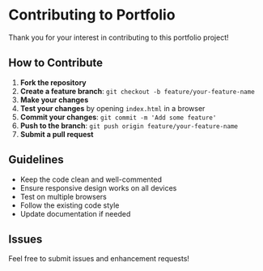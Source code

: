 # Contributing to Portfolio

Thank you for your interest in contributing to this portfolio project!

## How to Contribute

1. **Fork the repository**
2. **Create a feature branch**: `git checkout -b feature/your-feature-name`
3. **Make your changes**
4. **Test your changes** by opening `index.html` in a browser
5. **Commit your changes**: `git commit -m 'Add some feature'`
6. **Push to the branch**: `git push origin feature/your-feature-name`
7. **Submit a pull request**

## Guidelines

- Keep the code clean and well-commented
- Ensure responsive design works on all devices
- Test on multiple browsers
- Follow the existing code style
- Update documentation if needed

## Issues

Feel free to submit issues and enhancement requests!